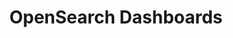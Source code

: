---
role: ui
title: OpenSearch Dashboards
artifact_id: opensearch-dashboards
architecture: arm64
platform: linux
type: rpm
artifact_url: https://artifacts.opensearch.org/releases/bundle/opensearch-dashboards/1.3.20/opensearch-dashboards-1.3.20-linux-arm64.rpm
version: 1.3.20
category: opensearch-dashboards
slug: opensearch-dashboards-1.3.20-linux-arm64-rpm
signature: https://artifacts.opensearch.org/releases/bundle/opensearch-dashboards/1.3.20/opensearch-dashboards-1.3.20-linux-arm64.rpm.sig
guide: https://opensearch.org/docs/latest/opensearch/install/rpm
---